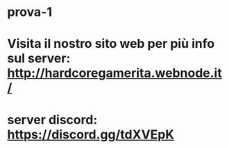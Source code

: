 # prova-1
# Visita il nostro sito web per più info sul server: http://hardcoregamerita.webnode.it/
# server discord: https://discord.gg/tdXVEpK
